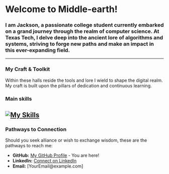 <h1 align="left">Welcome to Middle-earth!</h1>
<h3 align="left">I am Jackson, a passionate college student currently embarked on a grand journey through the realm of computer science. At Texas Tech, I delve deep into the ancient lore of algorithms and systems, striving to forge new paths and make an impact in this ever-expanding field.</h3>

---

<h3 align="left">My Craft & Toolkit</h3>
<p align="left">Within these halls reside the tools and lore I wield to shape the digital realm. My craft is built upon the pillars of dedication and continuous learning.</p>

### Main skills
[![My Skills](https://skillicons.dev/icons?i=vim,js,java,c,cpp,py,lua,git,github,css,html,swift)](https://skillicons.dev)
---

<h3 align="left">Pathways to Connection</h3>
<p align="left">Should you seek alliance or wish to exchange wisdom, these are the pathways to reach me:</p>

<ul>
  <li><b>GitHub:</b> <a href="https://github.com/[YourUsername]">My GitHub Profile</a> - You are here!</li>
  <li><b>LinkedIn:</b> <a href="https://www.linkedin.com/in/[YourLinkedInProfile]">Connect on LinkedIn</a></li>
  <li><b>Email:</b> <a>[YourEmail@example.com]</a></li>
</ul>
